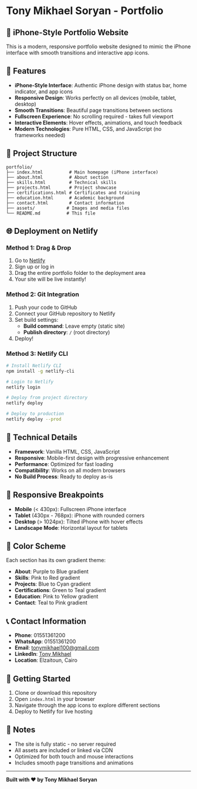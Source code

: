 # Tony Mikhael Soryan - Portfolio

## 📱 iPhone-Style Portfolio Website

This is a modern, responsive portfolio website designed to mimic the iPhone interface with smooth transitions and interactive app icons.

## 🚀 Features

- **iPhone-Style Interface**: Authentic iPhone design with status bar, home indicator, and app icons
- **Responsive Design**: Works perfectly on all devices (mobile, tablet, desktop)
- **Smooth Transitions**: Beautiful page transitions between sections
- **Fullscreen Experience**: No scrolling required - takes full viewport
- **Interactive Elements**: Hover effects, animations, and touch feedback
- **Modern Technologies**: Pure HTML, CSS, and JavaScript (no frameworks needed)

## 📁 Project Structure

```
portfolio/
├── index.html          # Main homepage (iPhone interface)
├── about.html          # About section
├── skills.html         # Technical skills
├── projects.html       # Project showcase
├── certifications.html # Certificates and training
├── education.html      # Academic background
├── contact.html        # Contact information
├── assets/            # Images and media files
└── README.md          # This file
```

## 🌐 Deployment on Netlify

### Method 1: Drag & Drop
1. Go to [Netlify](https://netlify.com)
2. Sign up or log in
3. Drag the entire portfolio folder to the deployment area
4. Your site will be live instantly!

### Method 2: Git Integration
1. Push your code to GitHub
2. Connect your GitHub repository to Netlify
3. Set build settings:
   - **Build command**: Leave empty (static site)
   - **Publish directory**: `/` (root directory)
4. Deploy!

### Method 3: Netlify CLI
```bash
# Install Netlify CLI
npm install -g netlify-cli

# Login to Netlify
netlify login

# Deploy from project directory
netlify deploy

# Deploy to production
netlify deploy --prod
```

## 🔧 Technical Details

- **Framework**: Vanilla HTML, CSS, JavaScript
- **Responsive**: Mobile-first design with progressive enhancement
- **Performance**: Optimized for fast loading
- **Compatibility**: Works on all modern browsers
- **No Build Process**: Ready to deploy as-is

## 📱 Responsive Breakpoints

- **Mobile** (< 430px): Fullscreen iPhone interface
- **Tablet** (430px - 768px): iPhone with rounded corners
- **Desktop** (> 1024px): Tilted iPhone with hover effects
- **Landscape Mode**: Horizontal layout for tablets

## 🎨 Color Scheme

Each section has its own gradient theme:
- **About**: Purple to Blue gradient
- **Skills**: Pink to Red gradient  
- **Projects**: Blue to Cyan gradient
- **Certifications**: Green to Teal gradient
- **Education**: Pink to Yellow gradient
- **Contact**: Teal to Pink gradient

## 📞 Contact Information

- **Phone**: 01551361200
- **WhatsApp**: 01551361200
- **Email**: tonymikhael100@gmail.com
- **LinkedIn**: [Tony Mikhael](https://www.linkedin.com/in/tony-mikhael-049197233)
- **Location**: Elzaitoun, Cairo

## 🚀 Getting Started

1. Clone or download this repository
2. Open `index.html` in your browser
3. Navigate through the app icons to explore different sections
4. Deploy to Netlify for live hosting

## 📝 Notes

- The site is fully static - no server required
- All assets are included or linked via CDN
- Optimized for both touch and mouse interactions
- Includes smooth page transitions and animations

---

**Built with ❤️ by Tony Mikhael Soryan**
